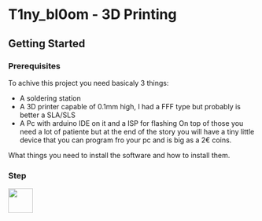 # T1ny_bl0om - 3D Printing

## Getting Started


### Prerequisites

To achive this project you need basicaly 3 things:
* A soldering station
* A 3D printer capable of 0.1mm high, I had a FFF type but probably is better a SLA/SLS
* A Pc with arduino IDE on it and a ISP for flashing
On top of those  you need a lot of patiente but at the end of the story you will have a tiny little device that you can program fro your pc and is big as a 2€ coins.

What things you need to install the software and how to install them.

### Step



<img src="https://github.com/Raffa2s/T1ny_bl0om/blob/T1ny_bl0om/master/Images/yop.gif" width="50">

